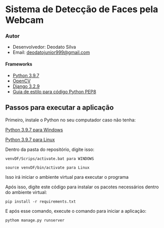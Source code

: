 # Sistema de Detecção de Faces pela Webcam

### Autor

- Desenvolvedor: Deodato Silva
- Email: deodatojunior999@gmail.com

#### Frameworks

- [Python 3.9.7](https://www.python.org/doc/)
- [OpenCV](https://opencv.org)
- [Django 3.2.9](https://www.djangoproject.com)
- [Guia de estilo para código Python PEP8](https://www.python.org/dev/peps/pep-0008/)





## Passos para executar a aplicação
Primeiro, instale o Python no seu computador caso não tenha:

[Python 3.9.7 para Windows](https://www.python.org/ftp/python/3.10.0/python-3.10.0-amd64.exe)

[Python 3.9.7 para Linux](https://www.python.org/ftp/python/3.10.0/Python-3.10.0.tgz)

Dentro da pasta do repositório, digite isso:
```
venvDF/Scrips/activate.bat para WINDOWS

source venvDF/bin/activate para Linux
```
Isso irá iniciar o ambiente virtual para executar o programa

Após isso, digite este código para instalar os pacotes necessários dentro do ambiente virtual:
```
pip install -r requirements.txt
```

E após esse comando, execute o comando para iniciar a aplicação:
```
pythom manage.py runserver
```
